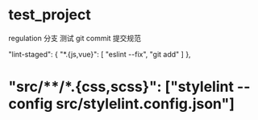 # test_project

regulation 分支
测试 git commit 提交规范

"lint-staged": {
"\*.{js,vue}": [
"eslint --fix",
"git add"
]
},

# "src/**/*.{css,scss}": ["stylelint --config src/stylelint.config.json"]